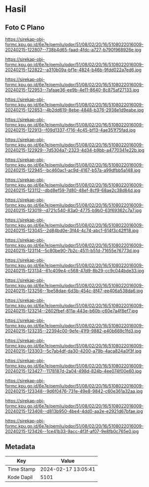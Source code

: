 # Hasil

## Foto C Plano

https://sirekap-obj-formc.kpu.go.id/6e7e/pemilu/pdpr/51/08/02/20/16/5108022016009-20240215-122807--738b4d65-faad-4fdc-a727-b790f968926e.jpg

https://sirekap-obj-formc.kpu.go.id/6e7e/pemilu/pdpr/51/08/02/20/16/5108022016009-20240215-122822--a310b09a-bf1e-4824-b46b-9fdd022a7ed6.jpg

https://sirekap-obj-formc.kpu.go.id/6e7e/pemilu/pdpr/51/08/02/20/16/5108022016009-20240215-122953--7afaae36-ee9b-4e11-8640-8c875af27133.jpg

https://sirekap-obj-formc.kpu.go.id/6e7e/pemilu/pdpr/51/08/02/20/16/5108022016009-20240215-122853--4b2dd619-8ebe-4848-b376-2938e1d9eabe.jpg

https://sirekap-obj-formc.kpu.go.id/6e7e/pemilu/pdpr/51/08/02/20/16/5108022016009-20240215-122913--f09d1337-f716-4c45-bf13-4ae351f75fad.jpg

https://sirekap-obj-formc.kpu.go.id/6e7e/pemilu/pdpr/51/08/02/20/16/5108022016009-20240215-122929--7d5304a7-2323-4d34-b9bb-a4770341e22b.jpg

https://sirekap-obj-formc.kpu.go.id/6e7e/pemilu/pdpr/51/08/02/20/16/5108022016009-20240215-122945--bc460ac1-ac9d-4167-b57a-a99dfbb5a148.jpg

https://sirekap-obj-formc.kpu.go.id/6e7e/pemilu/pdpr/51/08/02/20/16/5108022016009-20240215-123112--dbd8ef59-7d80-48ef-8cf9-68ae2c38d84d.jpg

https://sirekap-obj-formc.kpu.go.id/6e7e/pemilu/pdpr/51/08/02/20/16/5108022016009-20240215-123019--d721c540-83a0-4775-b9b0-63f69362c7a7.jpg

https://sirekap-obj-formc.kpu.go.id/6e7e/pemilu/pdpr/51/08/02/20/16/5108022016009-20240215-123045--2d84bd0e-3f44-4c74-abc1-614f3c42ff18.jpg

https://sirekap-obj-formc.kpu.go.id/6e7e/pemilu/pdpr/51/08/02/20/16/5108022016009-20240215-123114--5c80be90-7b2c-4511-b51d-71655e76773d.jpg

https://sirekap-obj-formc.kpu.go.id/6e7e/pemilu/pdpr/51/08/02/20/16/5108022016009-20240215-123134--61c409e4-c568-47d9-8b29-cc9c044bde33.jpg

https://sirekap-obj-formc.kpu.go.id/6e7e/pemilu/pdpr/51/08/02/20/16/5108022016009-20240215-123256--1be58dae-6d3b-454c-8f47-ee406a538da6.jpg

https://sirekap-obj-formc.kpu.go.id/6e7e/pemilu/pdpr/51/08/02/20/16/5108022016009-20240215-123214--2602fbef-811a-443e-b60b-c60e7a4f8ef7.jpg

https://sirekap-obj-formc.kpu.go.id/6e7e/pemilu/pdpr/51/08/02/20/16/5108022016009-20240215-123235--22394c00-9efe-41f9-9882-e40b669c1fd3.jpg

https://sirekap-obj-formc.kpu.go.id/6e7e/pemilu/pdpr/51/08/02/20/16/5108022016009-20240215-123303--5c7ab4df-da30-4200-a79b-4aca824a0f3f.jpg

https://sirekap-obj-formc.kpu.go.id/6e7e/pemilu/pdpr/51/08/02/20/16/5108022016009-20240215-123427--1178187d-2a04-498d-824b-4ee074f00e60.jpg

https://sirekap-obj-formc.kpu.go.id/6e7e/pemilu/pdpr/51/08/02/20/16/5108022016009-20240215-123348--9d6f0476-731e-49e8-9842-c60e361a32aa.jpg

https://sirekap-obj-formc.kpu.go.id/6e7e/pemilu/pdpr/51/08/02/20/16/5108022016009-20240215-123408--d813b950-4be4-4dd0-aa2e-e2921d67bfae.jpg

https://sirekap-obj-formc.kpu.go.id/6e7e/pemilu/pdpr/51/08/02/20/16/5108022016009-20240215-123426--1ce41b33-9acc-4f3f-af07-9e8fb0c765e0.jpg


## Metadata

| Key        | Value               |
| ---------- | ------------------- |
| Time Stamp | 2024-02-17 13:05:41 |
| Kode Dapil | 5101                |



